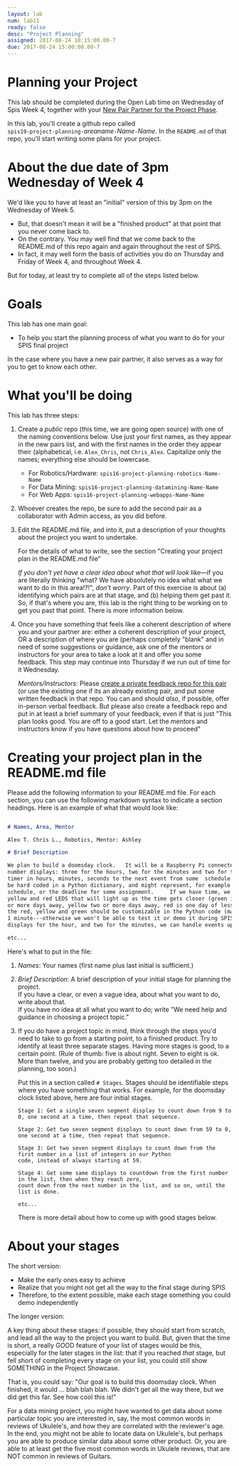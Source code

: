 ```yaml
---
layout: lab
num: lab11
ready: false
desc: "Project Planning"
assigned: 2017-08-24 10:15:00.00-7
due: 2017-08-24 15:00:00.00-7
---
```


# Planning your Project

This lab should be completed during the Open Lab time on Wednesday of Spis Week 4, together with your [New Pair Partner for the Project Phase](/info/pairs/).

In this lab, you'll create a github repo called <br>
`spis19-project-planning-`<em>areaname</em>`-`<em>Name</em>`-`<em>Name</em>. In the `README.md` of that repo,
you'll start writing some plans for your project.

# About the due date of 3pm Wednesday of Week 4

We'd like you to have at least an "initial" version of this by 3pm on the Wednesday of Week 5. 

* But, that doesn't mean it will be a "finished product" at that point that you never come back to.  
* On the contrary. You may well find that we come back to the README.md of this repo again and again throughout the rest
of SPIS.
* In fact, it may well form the basis of activities you do on Thursday and Friday of Week 4, and throughout Week 4.

But for today, at least try to complete all of the steps listed below.


# Goals

This lab has one main goal:

* To help you start the planning process of what you want to do for your SPIS final project

In the case where you have a new pair partner, it also serves as a way for you to get to know each other.

# What you'll be doing

This lab has three steps:

1.  Create a *public* repo (this time, we are going open source) with one of the naming conventions below.  Use just your 
    first names, as they appear in the new pairs list, and with the first names in the order they appear their (alphabetical, i.e. `Alex_Chris`, not `Chris_Alex`.   Capitalize only the names; everything else should be lowercase.

    * For Robotics/Hardware: `spis16-project-planning-robotics-Name-Name`
    * For Data Mining: `spis16-project-planning-datamining-Name-Name`
    * For Web Apps: `spis16-project-planning-webapps-Name-Name`
    
2.  Whoever creates the repo, be sure to add the second pair as a collaborator with Admin access, as you did before.

3.  Edit the README.md file, and into it, put a description of your thoughts about the project you want to undertake.

    For the details of what to write, see the section "Creating your project plan in the README.md file"

    *If you don't yet have a clear idea about what that will look like*&mdash;if you are literally thinking "what? We have
    absolutely no idea what what we want to do in this area!?!", *don't worry*.  Part of this exercise is about (a) identifying which pairs are at that stage, and (b) helping them get past it.   So, if that's where you are,
    this lab is the right thing to be working on to get you past that point. There is more information below.
    
4.  Once you have something that feels like a coherent description of where you and your partner are: either a 
    coherent description of your project, OR a description of where you are (perhaps completely "blank" and in need
    of some suggestions or guidance, ask one of the mentors or instructors for your area to take a look at it and
    offer you some feedback.      This step may continue into Thursday if we run out of time for it Wednesday.

    *Mentors/Instructors*: Please [create a private feedback repo for this pair](/mentor/feedback-repo/) (or use the existing one if its an
    already existing pair, and put some written feedback in that repo.  You can and should *also*, if possible,
    offer in-person verbal feedback.  But please also create a feedback repo and put in at least a brief summary
    of your feedback, even if that is just "This plan looks good.  You are off to a good start.  Let the
    mentors and instructors know if you have questions about how to proceed"
    
# Creating your project plan in the README.md file

Please add the following information to your README.md file.  For each section, you can use the following 
markdown syntax to indicate a section headings.  Here is an example of what that would look like:

```markdown

# Names, Area, Mentor

Alex T. Chris L., Robotics, Mentor: Ashley

# Brief Description

We plan to build a doomsday clock.   It will be a Raspberry Pi connected to seven 7-segment 
number displays: three for the hours, two for the minutes and two for the seconds.  It will indicate a countdown 
timer in hours, minutes, seconds to the next event from some  schedule.    The events will initially 
be hard coded in a Python dictionary, and might represent, for example a weekly Fall Course 
schedule, or the deadline for some assignment.     If we have time, we might also add green, 
yellow and red LEDS that will light up as the time gets closer (green is still more than three 
or more days away, yellow two or more days away, red is one day of less away.   The intervals for
the red, yellow and green should be customizable in the Python code (maybe 3 minutes, 2 minutes,
1 minute---otherwise we won't be able to test it or demo it during SPIS!).   With three 
displays for the hour, and two for the minutes, we can handle events up to 40 days in the future.

etc...
```

Here's what to put in the file:

1.  *Names*: Your names (first name plus last initial is sufficient.)

2.  *Brief Description*: A brief description of your initial stage for planning the project.  
    If you have a clear, or even a vague idea,
    about what you want to do, write about that.  
    If you have no idea at all what you want to do; write "We need help and guidance in choosing a
    project topic."
  
3.  If you do have a project topic in mind, think through the steps you'd need to take to go from a starting
    point, to a finished product.  Try to identify at least three separate stages. Having more stages is good, 
    to a certain point.  (Rule of thumb: five is about right.  Seven to eight is ok. More than twelve, and you are probably getting too detailed in the planning, too soon.)

    Put this in a section called `# Stages`.    Stages should be identifiable steps where you have something
    that works.  For example, for the doomsday clock listed above, here are four initial stages.
    
    ```
    Stage 1: Get a single seven segment display to count down from 9 to 0, one second at a time, then repeat that sequence.
    
    Stage 2: Get two seven segment displays to count down from 59 to 0, one second at a time, then repeat that sequence.
    
    Stage 3: Get two seven segment displays to count down from the first number in a list of integers in our Python
    code, instead of always starting at 59.
    
    Stage 4: Get some same displays to countdown from the first number in the list, then when they reach zero, 
    count down from the next number in the list, and so on, until the list is done.
    
    etc...
    ```
    
    There is more detail about how to come up with good stages below.
    
    
    
# About your stages

The short version: 
* Make the early ones easy to achieve
* Realize that you might not get all the way to the final stage during SPIS
* Therefore, to the extent possible, make each stage something you could demo independently

The longer version:

A key thing about these stages: if possible, they should start from scratch, and lead all the way to the project
you want to build.   But, given that the time is short, a really GOOD feature of your list of stages would be this,
especially for the later stages in the list:  that if you reached *that* stage, but fell short of completing every
stage on your list, you could still show SOMETHING in the Project Showcase.
    
That is, you could say: "Our goal is to build this doomsday clock.  When finished, it would ... blah blah blah.  We
didn't get all the way there, but we did get this far.  See how cool this is!"
    
For a data mining project, you might have wanted to get data about some particular topic you are interested in, say,
the most common words in reviews of Ukulele's, and how they are correlated with the reviewer's age.  In the end, you might not be able to locate data on Ukulele's, but perhaps you are able to produce similar data about some other 
product.  Or, you are able to at least get the five most common words in Ukulele reviews, that are NOT common in 
reviews of Guitars.  
    
